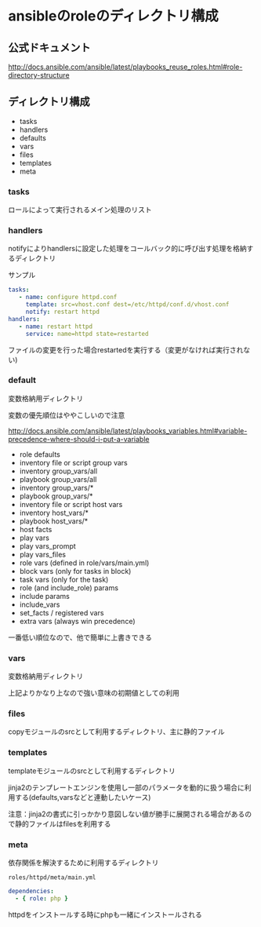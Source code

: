 
ansibleのroleのディレクトリ構成
===================


公式ドキュメント
----------------

http://docs.ansible.com/ansible/latest/playbooks_reuse_roles.html#role-directory-structure



ディレクトリ構成
---------------

- tasks
- handlers
- defaults
- vars
- files
- templates
- meta


### tasks

ロールによって実行されるメイン処理のリスト

### handlers 

notifyによりhandlersに設定した処理をコールバック的に呼び出す処理を格納するディレクトリ


サンプル
```yml
tasks:
   - name: configure httpd.conf
     template: src=vhost.conf dest=/etc/httpd/conf.d/vhost.conf
     notify: restart httpd
handlers:
   - name: restart httpd
     service: name=httpd state=restarted
```

ファイルの変更を行った場合restartedを実行する（変更がなければ実行されない)

### default

変数格納用ディレクトリ

変数の優先順位はややこしいので注意

http://docs.ansible.com/ansible/latest/playbooks_variables.html#variable-precedence-where-should-i-put-a-variable


- role defaults 
- inventory file or script group vars
- inventory group_vars/all
- playbook group_vars/all
- inventory group_vars/*
- playbook group_vars/*
- inventory file or script host vars 
- inventory host_vars/*
- playbook host_vars/*
- host facts
- play vars
- play vars_prompt
- play vars_files
- role vars (defined in role/vars/main.yml)
- block vars (only for tasks in block)
- task vars (only for the task)
- role (and include_role) params
- include params
- include_vars
- set_facts / registered vars
- extra vars (always win precedence)


一番低い順位なので、他で簡単に上書きできる

### vars

変数格納用ディレクトリ

上記よりかなり上なので強い意味の初期値としての利用

### files

copyモジュールのsrcとして利用するディレクトリ、主に静的ファイル

### templates

templateモジュールのsrcとして利用するディレクトリ  

jinja2のテンプレートエンジンを使用し一部のパラメータを動的に扱う場合に利用する(defaults,varsなどと連動したいケース)

注意：jinja2の書式に引っかかり意図しない値が勝手に展開される場合があるので静的ファイルはfilesを利用する

### meta

依存関係を解決するために利用するディレクトリ


`roles/httpd/meta/main.yml`
```yml
dependencies:
  - { role: php }
```

httpdをインストールする時にphpも一緒にインストールされる
